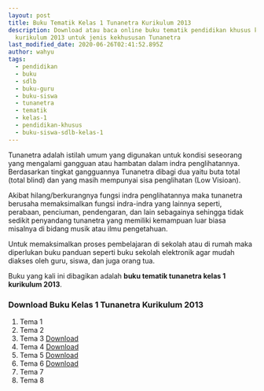 ```yaml
---
layout: post
title: Buku Tematik Kelas 1 Tunanetra Kurikulum 2013
description: Download atau baca online buku tematik pendidikan khusus kelas 1
  kurikulum 2013 untuk jenis kekhususan Tunanetra
last_modified_date: 2020-06-26T02:41:52.895Z
author: wahyu
tags:
  - pendidikan
  - buku
  - sdlb
  - buku-guru
  - buku-siswa
  - tunanetra
  - tematik
  - kelas-1
  - pendidikan-khusus
  - buku-siswa-sdlb-kelas-1
---
```

Tunanetra adalah istilah umum yang digunakan untuk kondisi seseorang yang mengalami gangguan atau hambatan dalam indra penglihatannya. Berdasarkan tingkat gangguannya Tunanetra dibagi dua yaitu buta total (total blind) dan yang masih mempunyai sisa penglihatan (Low Visioan). 

Akibat hilang/berkurangnya fungsi indra penglihatannya maka tunanetra berusaha memaksimalkan fungsi indra-indra yang lainnya seperti, perabaan, penciuman, pendengaran, dan lain sebagainya sehingga tidak sedikit penyandang tunanetra yang memiliki kemampuan luar biasa misalnya di bidang musik atau ilmu pengetahuan.

Untuk memaksimalkan proses pembelajaran di sekolah atau di rumah maka diperlukan buku panduan seperti buku sekolah elektronik agar mudah diakses oleh guru, siswa, dan juga orang tua.

Buku yang kali ini dibagikan adalah **buku tematik tunanetra kelas 1 kurikulum 2013**.

### Download Buku Kelas 1 Tunanetra Kurikulum 2013 

1. Tema 1 
2. Tema 2 
3. Tema 3 <a href="https://docs.google.com/uc?export=download&id=0B5hMZbwMItOzVGZpNWp3Q0E4dkk" title="Buku Tematik Kelas 1 Tunanetra Kurikulum 2013 Tema 3">Download</a>
4. Tema 4 <a href="https://docs.google.com/uc?export=download&id=0B5hMZbwMItOzZG5BbXljY01uRmM" title="Buku Tematik Kelas 1 Tunanetra Kurikulum 2013 Tema 3">Download</a>
5. Tema 5 <a href="https://docs.google.com/uc?export=download&id=0B5hMZbwMItOzQ0MwLUJfdW41SFE" title="Buku Tematik Kelas 1 Tunanetra Kurikulum 2013 Tema 3">Download</a>
6. Tema 6 <a href="https://docs.google.com/uc?export=download&id=0B5hMZbwMItOzWHRQUG9xaTc1Nmc" title="Buku Tematik Kelas 1 Tunanetra Kurikulum 2013 Tema 3">Download</a>
7. Tema 7 
8. Tema 8 